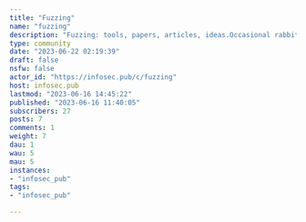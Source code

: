 ```yaml
---
title: "Fuzzing" 
name: "fuzzing"
description: "Fuzzing: tools, papers, articles, ideas.Occasional rabbits are welcome."
type: community
date: "2023-06-22 02:19:39"
draft: false
nsfw: false
actor_id: "https://infosec.pub/c/fuzzing"
host: infosec.pub
lastmod: "2023-06-16 14:45:22"
published: "2023-06-16 11:40:05"
subscribers: 27
posts: 7
comments: 1
weight: 7
dau: 1
wau: 5
mau: 5
instances:
- "infosec_pub"
tags: 
- "infosec_pub"

---
```

